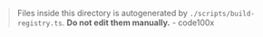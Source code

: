 > Files inside this directory is autogenerated by `./scripts/build-registry.ts`. **Do not edit them manually.** - code100x
